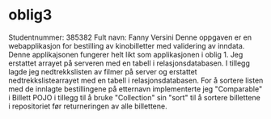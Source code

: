 # oblig3
Studentnummer: 385382 Fult navn: Fanny Versini
Denne oppgaven er en webapplikasjon for bestilling av kinobilletter med validering av inndata. Denne applikajsonen fungerer helt likt som applikasjonen i oblig 1. Jeg erstattet arrayet på serveren med en tabell i relasjonsdatabasen. I tillegg lagde jeg nedtrekkslisten av filmer på server og erstattet nedtrekkslistearrayet med en tabell i relasjonsdatabasen. For å sortere listen med de innlagte bestillingene på etternavn implementerte jeg "Comparable" i Billett POJO i tillegg til å bruke "Collection" sin "sort" til å sortere billettene i repositoriet før returneringen av alle billettene.
